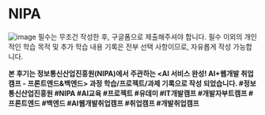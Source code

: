 # NIPA
![image](https://github.com/sungjin-han/NIPA/assets/126326800/8d2c5ee4-80f5-4aac-8c52-38bebb86e2fa)
필수는 무조건 작성한 후, 구글폼으로 제출해주셔야 합니다. 필수 이외의 개인적인 학습 목적 및 추가 학습 내용 기록은 전부 선택 사항이므로, 자유롭게 작성 가능합니다.

**본 후기는 정보통신산업진흥원(NIPA)에서 주관하는 <AI 서비스 완성! AI+웹개발 취업캠프 - 프론트엔드&백엔드> 과정 학습/프로젝트/과제 기록으로 작성 되었습니다. 
#정보통신산업진흥원 #NIPA #AI교육 #프로젝트 #유데미 #IT개발캠프 #개발자부트캠프 #프론트엔드 #백엔드 #AI웹개발취업캠프 #취업캠프 #개발취업캠프**
